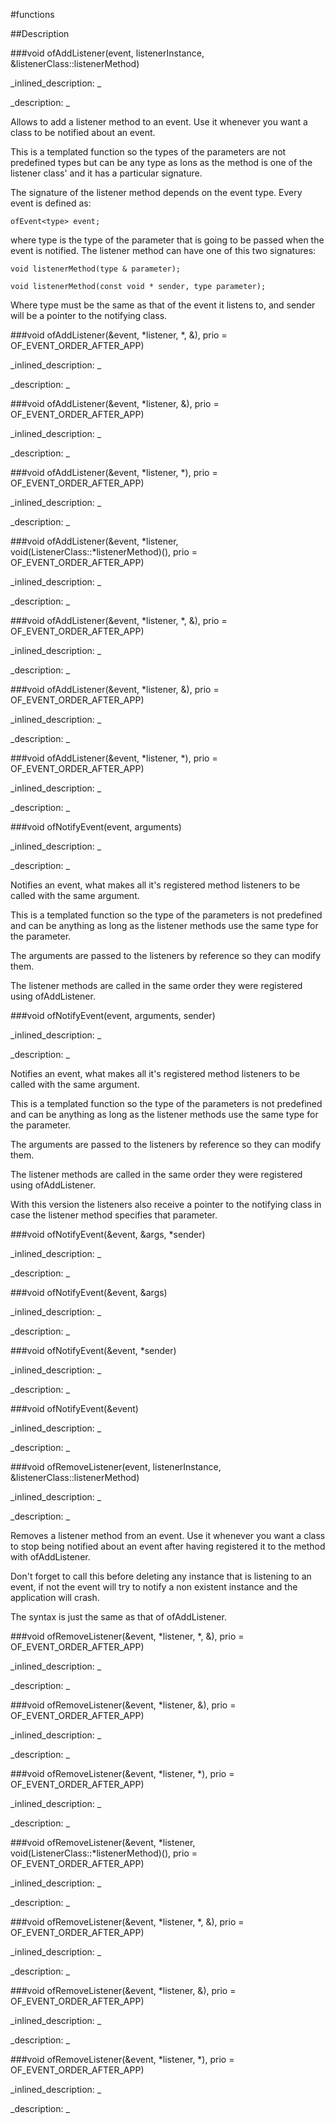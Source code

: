 #functions


<!--
_visible: True_
_advanced: False_
-->

##Description






<!----------------------------------------------------------------------------->

###void ofAddListener(event, listenerInstance, &listenerClass::listenerMethod)

<!--
_syntax: ofAddListener(event, listenerInstance, &listenerClass::listenerMethod)_
_name: ofAddListener_
_returns: void_
_returns_description: _
_parameters: ofEvent        even_
_version_started: 0.06_
_version_deprecated: _
_summary: _
_constant: False_
_static: False_
_visible: True_
_advanced: False_
-->

_inlined_description: _







_description: _


Allows to add a listener method to an event. Use it whenever you want a class to be notified about an event.

This is a templated function so the types of the parameters are not predefined types but can be any type as lons as the method is one of the listener class' and it has a particular signature.

The signature of the listener method depends on the event type. Every event is defined as:

~~~~{.cpp}
ofEvent<type> event;
~~~~

where type is the type of the parameter that is going to be passed when the event is notified. The listener method can have one of this two signatures:

~~~~{.cpp}
void listenerMethod(type & parameter);
~~~~

~~~~{.cpp}
void listenerMethod(const void * sender, type parameter);
~~~~

Where type must be the same as that of the event it listens to, and sender will be a pointer to the notifying class.







<!----------------------------------------------------------------------------->

###void ofAddListener(&event, *listener, *, &), prio = OF_EVENT_ORDER_AFTER_APP)

<!--
_syntax: ofAddListener(&event, *listener, *, &), prio = OF_EVENT_ORDER_AFTER_APP)_
_name: ofAddListener_
_returns: void_
_returns_description: _
_parameters: EventType &event, ListenerClass *listener, void(ListenerClass::*listenerMethod)(const void *, ArgumentsType &), int prio=OF_EVENT_ORDER_AFTER_APP_
_version_started: _
_version_deprecated: _
_summary: _
_constant: False_
_static: False_
_visible: True_
_advanced: False_
-->

_inlined_description: _







_description: _








<!----------------------------------------------------------------------------->

###void ofAddListener(&event, *listener, &), prio = OF_EVENT_ORDER_AFTER_APP)

<!--
_syntax: ofAddListener(&event, *listener, &), prio = OF_EVENT_ORDER_AFTER_APP)_
_name: ofAddListener_
_returns: void_
_returns_description: _
_parameters: EventType &event, ListenerClass *listener, void(ListenerClass::*listenerMethod)(ArgumentsType &), int prio=OF_EVENT_ORDER_AFTER_APP_
_version_started: _
_version_deprecated: _
_summary: _
_constant: False_
_static: False_
_visible: True_
_advanced: False_
-->

_inlined_description: _







_description: _








<!----------------------------------------------------------------------------->

###void ofAddListener(&event, *listener, *), prio = OF_EVENT_ORDER_AFTER_APP)

<!--
_syntax: ofAddListener(&event, *listener, *), prio = OF_EVENT_ORDER_AFTER_APP)_
_name: ofAddListener_
_returns: void_
_returns_description: _
_parameters: ofEvent< void > &event, ListenerClass *listener, void(ListenerClass::*listenerMethod)(const void *), int prio=OF_EVENT_ORDER_AFTER_APP_
_version_started: _
_version_deprecated: _
_summary: _
_constant: False_
_static: False_
_visible: True_
_advanced: False_
-->

_inlined_description: _







_description: _








<!----------------------------------------------------------------------------->

###void ofAddListener(&event, *listener, void(ListenerClass::*listenerMethod)(), prio = OF_EVENT_ORDER_AFTER_APP)

<!--
_syntax: ofAddListener(&event, *listener, void(ListenerClass::*listenerMethod)(), prio = OF_EVENT_ORDER_AFTER_APP)_
_name: ofAddListener_
_returns: void_
_returns_description: _
_parameters: ofEvent< void > &event, ListenerClass *listener, bool(ListenerClass::*listenerMethod)(), int prio=OF_EVENT_ORDER_AFTER_APP_
_version_started: _
_version_deprecated: _
_summary: _
_constant: False_
_static: False_
_visible: True_
_advanced: False_
-->

_inlined_description: _







_description: _








<!----------------------------------------------------------------------------->

###void ofAddListener(&event, *listener, *, &), prio = OF_EVENT_ORDER_AFTER_APP)

<!--
_syntax: ofAddListener(&event, *listener, *, &), prio = OF_EVENT_ORDER_AFTER_APP)_
_name: ofAddListener_
_returns: void_
_returns_description: _
_parameters: EventType &event, ListenerClass *listener, bool(ListenerClass::*listenerMethod)(const void *, ArgumentsType &), int prio=OF_EVENT_ORDER_AFTER_APP_
_version_started: _
_version_deprecated: _
_summary: _
_constant: False_
_static: False_
_visible: True_
_advanced: False_
-->

_inlined_description: _







_description: _








<!----------------------------------------------------------------------------->

###void ofAddListener(&event, *listener, &), prio = OF_EVENT_ORDER_AFTER_APP)

<!--
_syntax: ofAddListener(&event, *listener, &), prio = OF_EVENT_ORDER_AFTER_APP)_
_name: ofAddListener_
_returns: void_
_returns_description: _
_parameters: EventType &event, ListenerClass *listener, bool(ListenerClass::*listenerMethod)(ArgumentsType &), int prio=OF_EVENT_ORDER_AFTER_APP_
_version_started: _
_version_deprecated: _
_summary: _
_constant: False_
_static: False_
_visible: True_
_advanced: False_
-->

_inlined_description: _







_description: _








<!----------------------------------------------------------------------------->

###void ofAddListener(&event, *listener, *), prio = OF_EVENT_ORDER_AFTER_APP)

<!--
_syntax: ofAddListener(&event, *listener, *), prio = OF_EVENT_ORDER_AFTER_APP)_
_name: ofAddListener_
_returns: void_
_returns_description: _
_parameters: ofEvent< void > &event, ListenerClass *listener, bool(ListenerClass::*listenerMethod)(const void *), int prio=OF_EVENT_ORDER_AFTER_APP_
_version_started: _
_version_deprecated: _
_summary: _
_constant: False_
_static: False_
_visible: True_
_advanced: False_
-->

_inlined_description: _







_description: _








<!----------------------------------------------------------------------------->

###void ofNotifyEvent(event, arguments)

<!--
_syntax: ofNotifyEvent(event, arguments)_
_name: ofNotifyEvent_
_returns: void_
_returns_description: _
_parameters: ofEvent even_
_version_started: 0.06_
_version_deprecated: _
_summary: _
_constant: False_
_static: False_
_visible: True_
_advanced: False_
-->

_inlined_description: _







_description: _


Notifies an event, what makes all it's registered method listeners to be called with the same argument.

This is a templated function so the type of the parameters is not predefined and can be anything as long as the listener methods use the same type for the parameter.

The arguments are passed to the listeners by reference so they can modify them. 

The listener methods are called in the same order they were registered using ofAddListener.







<!----------------------------------------------------------------------------->

###void ofNotifyEvent(event, arguments, sender)

<!--
_syntax: ofNotifyEvent(event, arguments, sender)_
_name: ofNotifyEvent_
_returns: void_
_returns_description: _
_parameters: ofEvent even_
_version_started: 0.06_
_version_deprecated: _
_summary: _
_constant: False_
_static: False_
_visible: True_
_advanced: False_
-->

_inlined_description: _







_description: _


Notifies an event, what makes all it's registered method listeners to be called with the same argument.

This is a templated function so the type of the parameters is not predefined and can be anything as long as the listener methods use the same type for the parameter.

The arguments are passed to the listeners by reference so they can modify them.

The listener methods are called in the same order they were registered using ofAddListener.

With this version the listeners also receive a pointer to the notifying class in case the listener method specifies that parameter.







<!----------------------------------------------------------------------------->

###void ofNotifyEvent(&event, &args, *sender)

<!--
_syntax: ofNotifyEvent(&event, &args, *sender)_
_name: ofNotifyEvent_
_returns: void_
_returns_description: _
_parameters: EventType &event, const ArgumentsType &args, SenderType *sender_
_version_started: _
_version_deprecated: _
_summary: _
_constant: False_
_static: False_
_visible: True_
_advanced: False_
-->

_inlined_description: _







_description: _








<!----------------------------------------------------------------------------->

###void ofNotifyEvent(&event, &args)

<!--
_syntax: ofNotifyEvent(&event, &args)_
_name: ofNotifyEvent_
_returns: void_
_returns_description: _
_parameters: EventType &event, const ArgumentsType &args_
_version_started: _
_version_deprecated: _
_summary: _
_constant: False_
_static: False_
_visible: True_
_advanced: False_
-->

_inlined_description: _







_description: _








<!----------------------------------------------------------------------------->

###void ofNotifyEvent(&event, *sender)

<!--
_syntax: ofNotifyEvent(&event, *sender)_
_name: ofNotifyEvent_
_returns: void_
_returns_description: _
_parameters: ofEvent< void > &event, SenderType *sender_
_version_started: _
_version_deprecated: _
_summary: _
_constant: False_
_static: False_
_visible: True_
_advanced: False_
-->

_inlined_description: _







_description: _








<!----------------------------------------------------------------------------->

###void ofNotifyEvent(&event)

<!--
_syntax: ofNotifyEvent(&event)_
_name: ofNotifyEvent_
_returns: void_
_returns_description: _
_parameters: ofEvent< void > &event_
_version_started: _
_version_deprecated: _
_summary: _
_constant: False_
_static: False_
_visible: True_
_advanced: False_
-->

_inlined_description: _







_description: _








<!----------------------------------------------------------------------------->

###void ofRemoveListener(event, listenerInstance, &listenerClass::listenerMethod)

<!--
_syntax: ofRemoveListener(event, listenerInstance, &listenerClass::listenerMethod)_
_name: ofRemoveListener_
_returns: void_
_returns_description: _
_parameters: ofEvent even_
_version_started: 0.06_
_version_deprecated: _
_summary: _
_constant: False_
_static: False_
_visible: True_
_advanced: False_
-->

_inlined_description: _







_description: _


Removes a listener method from an event. Use it whenever you want a class to stop being notified about an event after having registered it to the method with ofAddListener.

Don't forget to call this before deleting any instance that is listening to an event, if not the event will try to notify a non existent instance and the application will crash.

The syntax is just the same as that of ofAddListener.







<!----------------------------------------------------------------------------->

###void ofRemoveListener(&event, *listener, *, &), prio = OF_EVENT_ORDER_AFTER_APP)

<!--
_syntax: ofRemoveListener(&event, *listener, *, &), prio = OF_EVENT_ORDER_AFTER_APP)_
_name: ofRemoveListener_
_returns: void_
_returns_description: _
_parameters: EventType &event, ListenerClass *listener, void(ListenerClass::*listenerMethod)(const void *, ArgumentsType &), int prio=OF_EVENT_ORDER_AFTER_APP_
_version_started: _
_version_deprecated: _
_summary: _
_constant: False_
_static: False_
_visible: True_
_advanced: False_
-->

_inlined_description: _







_description: _








<!----------------------------------------------------------------------------->

###void ofRemoveListener(&event, *listener, &), prio = OF_EVENT_ORDER_AFTER_APP)

<!--
_syntax: ofRemoveListener(&event, *listener, &), prio = OF_EVENT_ORDER_AFTER_APP)_
_name: ofRemoveListener_
_returns: void_
_returns_description: _
_parameters: EventType &event, ListenerClass *listener, void(ListenerClass::*listenerMethod)(ArgumentsType &), int prio=OF_EVENT_ORDER_AFTER_APP_
_version_started: _
_version_deprecated: _
_summary: _
_constant: False_
_static: False_
_visible: True_
_advanced: False_
-->

_inlined_description: _







_description: _








<!----------------------------------------------------------------------------->

###void ofRemoveListener(&event, *listener, *), prio = OF_EVENT_ORDER_AFTER_APP)

<!--
_syntax: ofRemoveListener(&event, *listener, *), prio = OF_EVENT_ORDER_AFTER_APP)_
_name: ofRemoveListener_
_returns: void_
_returns_description: _
_parameters: ofEvent< void > &event, ListenerClass *listener, void(ListenerClass::*listenerMethod)(const void *), int prio=OF_EVENT_ORDER_AFTER_APP_
_version_started: _
_version_deprecated: _
_summary: _
_constant: False_
_static: False_
_visible: True_
_advanced: False_
-->

_inlined_description: _







_description: _








<!----------------------------------------------------------------------------->

###void ofRemoveListener(&event, *listener, void(ListenerClass::*listenerMethod)(), prio = OF_EVENT_ORDER_AFTER_APP)

<!--
_syntax: ofRemoveListener(&event, *listener, void(ListenerClass::*listenerMethod)(), prio = OF_EVENT_ORDER_AFTER_APP)_
_name: ofRemoveListener_
_returns: void_
_returns_description: _
_parameters: ofEvent< void > &event, ListenerClass *listener, bool(ListenerClass::*listenerMethod)(), int prio=OF_EVENT_ORDER_AFTER_APP_
_version_started: _
_version_deprecated: _
_summary: _
_constant: False_
_static: False_
_visible: True_
_advanced: False_
-->

_inlined_description: _







_description: _








<!----------------------------------------------------------------------------->

###void ofRemoveListener(&event, *listener, *, &), prio = OF_EVENT_ORDER_AFTER_APP)

<!--
_syntax: ofRemoveListener(&event, *listener, *, &), prio = OF_EVENT_ORDER_AFTER_APP)_
_name: ofRemoveListener_
_returns: void_
_returns_description: _
_parameters: EventType &event, ListenerClass *listener, bool(ListenerClass::*listenerMethod)(const void *, ArgumentsType &), int prio=OF_EVENT_ORDER_AFTER_APP_
_version_started: _
_version_deprecated: _
_summary: _
_constant: False_
_static: False_
_visible: True_
_advanced: False_
-->

_inlined_description: _







_description: _








<!----------------------------------------------------------------------------->

###void ofRemoveListener(&event, *listener, &), prio = OF_EVENT_ORDER_AFTER_APP)

<!--
_syntax: ofRemoveListener(&event, *listener, &), prio = OF_EVENT_ORDER_AFTER_APP)_
_name: ofRemoveListener_
_returns: void_
_returns_description: _
_parameters: EventType &event, ListenerClass *listener, bool(ListenerClass::*listenerMethod)(ArgumentsType &), int prio=OF_EVENT_ORDER_AFTER_APP_
_version_started: _
_version_deprecated: _
_summary: _
_constant: False_
_static: False_
_visible: True_
_advanced: False_
-->

_inlined_description: _







_description: _








<!----------------------------------------------------------------------------->

###void ofRemoveListener(&event, *listener, *), prio = OF_EVENT_ORDER_AFTER_APP)

<!--
_syntax: ofRemoveListener(&event, *listener, *), prio = OF_EVENT_ORDER_AFTER_APP)_
_name: ofRemoveListener_
_returns: void_
_returns_description: _
_parameters: ofEvent< void > &event, ListenerClass *listener, bool(ListenerClass::*listenerMethod)(const void *), int prio=OF_EVENT_ORDER_AFTER_APP_
_version_started: _
_version_deprecated: _
_summary: _
_constant: False_
_static: False_
_visible: True_
_advanced: False_
-->

_inlined_description: _







_description: _








<!----------------------------------------------------------------------------->

